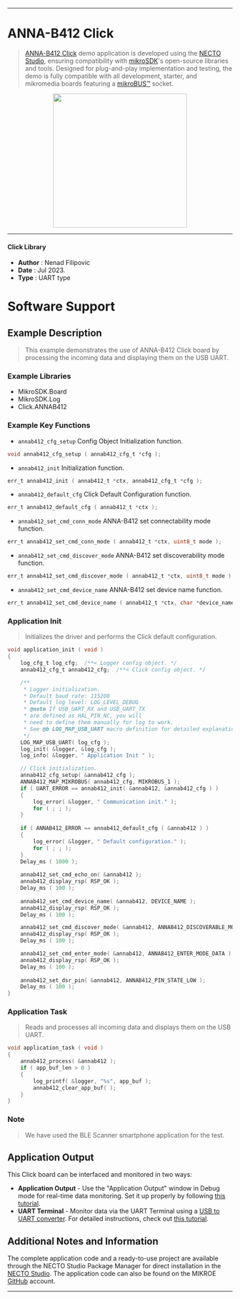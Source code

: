 
---
# ANNA-B412 Click

> [ANNA-B412 Click](https://www.mikroe.com/?pid_product=MIKROE-5829) demo application is developed using
the [NECTO Studio](https://www.mikroe.com/necto), ensuring compatibility with [mikroSDK](https://www.mikroe.com/mikrosdk)'s
open-source libraries and tools. Designed for plug-and-play implementation and testing, the demo is fully compatible with
all development, starter, and mikromedia boards featuring a [mikroBUS&trade;](https://www.mikroe.com/mikrobus) socket.

<p align="center">
  <img src="https://www.mikroe.com/?pid_product=MIKROE-5829&image=1" height=300px>
</p>

---

#### Click Library

- **Author**        : Nenad Filipovic
- **Date**          : Jul 2023.
- **Type**          : UART type

# Software Support

## Example Description

> This example demonstrates the use of ANNA-B412 Click board by processing
> the incoming data and displaying them on the USB UART.

### Example Libraries

- MikroSDK.Board
- MikroSDK.Log
- Click.ANNAB412

### Example Key Functions

- `annab412_cfg_setup` Config Object Initialization function.
```c
void annab412_cfg_setup ( annab412_cfg_t *cfg );
```

- `annab412_init` Initialization function.
```c
err_t annab412_init ( annab412_t *ctx, annab412_cfg_t *cfg );
```

- `annab412_default_cfg` Click Default Configuration function.
```c
err_t annab412_default_cfg ( annab412_t *ctx );
```

- `annab412_set_cmd_conn_mode` ANNA-B412 set connectability mode function.
```c
err_t annab412_set_cmd_conn_mode ( annab412_t *ctx, uint8_t mode );
```

- `annab412_set_cmd_discover_mode` ANNA-B412 set discoverability mode function.
```c
err_t annab412_set_cmd_discover_mode ( annab412_t *ctx, uint8_t mode );
```

- `annab412_set_cmd_device_name` ANNA-B412 set device name function.
```c
err_t annab412_set_cmd_device_name ( annab412_t *ctx, char *device_name );
```

### Application Init

> Initializes the driver and performs the Click default configuration.

```c
void application_init ( void ) 
{
    log_cfg_t log_cfg;  /**< Logger config object. */
    annab412_cfg_t annab412_cfg;  /**< Click config object. */

    /** 
     * Logger initialization.
     * Default baud rate: 115200
     * Default log level: LOG_LEVEL_DEBUG
     * @note If USB_UART_RX and USB_UART_TX 
     * are defined as HAL_PIN_NC, you will 
     * need to define them manually for log to work. 
     * See @b LOG_MAP_USB_UART macro definition for detailed explanation.
     */
    LOG_MAP_USB_UART( log_cfg );
    log_init( &logger, &log_cfg );
    log_info( &logger, " Application Init " );

    // Click initialization.
    annab412_cfg_setup( &annab412_cfg );
    ANNAB412_MAP_MIKROBUS( annab412_cfg, MIKROBUS_1 );
    if ( UART_ERROR == annab412_init( &annab412, &annab412_cfg ) ) 
    {
        log_error( &logger, " Communication init." );
        for ( ; ; );
    }
    
    if ( ANNAB412_ERROR == annab412_default_cfg ( &annab412 ) )
    {
        log_error( &logger, " Default configuration." );
        for ( ; ; );
    }
    Delay_ms ( 1000 );
    
    annab412_set_cmd_echo_on( &annab412 );
    annab412_display_rsp( RSP_OK );
    Delay_ms ( 100 );
    
    annab412_set_cmd_device_name( &annab412, DEVICE_NAME );
    annab412_display_rsp( RSP_OK );
    Delay_ms ( 100 );

    annab412_set_cmd_discover_mode( &annab412, ANNAB412_DISCOVERABLE_MODE_ON );
    annab412_display_rsp( RSP_OK );
    Delay_ms ( 100 );

    annab412_set_cmd_enter_mode( &annab412, ANNAB412_ENTER_MODE_DATA );
    annab412_display_rsp( RSP_OK );
    Delay_ms ( 100 );
    
    annab412_set_dsr_pin( &annab412, ANNAB412_PIN_STATE_LOW );
    Delay_ms ( 100 );
}
```

### Application Task

> Reads and processes all incoming data and displays them on the USB UART.

```c
void application_task ( void ) 
{
    annab412_process( &annab412 );
    if ( app_buf_len > 0 ) 
    {
        log_printf( &logger, "%s", app_buf );
        annab412_clear_app_buf( );
    }
}
```

### Note

> We have used the BLE Scanner smartphone application for the test.

## Application Output

This Click board can be interfaced and monitored in two ways:
- **Application Output** - Use the "Application Output" window in Debug mode for real-time data monitoring.
Set it up properly by following [this tutorial](https://www.youtube.com/watch?v=ta5yyk1Woy4).
- **UART Terminal** - Monitor data via the UART Terminal using
a [USB to UART converter](https://www.mikroe.com/click/interface/usb?interface*=uart,uart). For detailed instructions,
check out [this tutorial](https://help.mikroe.com/necto/v2/Getting%20Started/Tools/UARTTerminalTool).

## Additional Notes and Information

The complete application code and a ready-to-use project are available through the NECTO Studio Package Manager for 
direct installation in the [NECTO Studio](https://www.mikroe.com/necto). The application code can also be found on
the MIKROE [GitHub](https://github.com/MikroElektronika/mikrosdk_click_v2) account.

---
